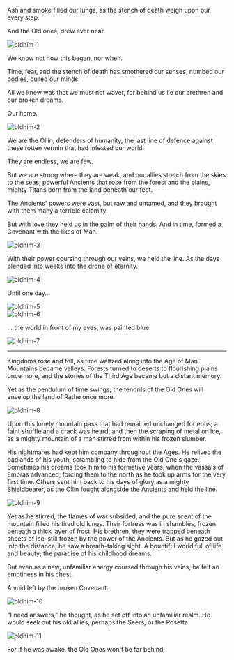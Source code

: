 <style>
  .center {
    display: block;
    margin-left: auto;
    margin-right: auto;
  }
</style>

Ash and smoke filled our lungs, as the stench of death weigh upon our every step.

And the Old ones, drew ever near.

<img src="https://media.githubusercontent.com/media/nathaneastwood/fablore/main/src/main-story/05-tales-of-aria/media/oldhim-1.webp" alt="oldhim-1" class="center">

We know not how this began, nor when.

Time, fear, and the stench of death has smothered our senses, numbed our bodies, dulled our minds.

All we knew was that we must not waver, for behind us lie our brethren and our broken dreams.

Our home.

<img src="https://media.githubusercontent.com/media/nathaneastwood/fablore/main/src/main-story/05-tales-of-aria/media/oldhim-2.webp" alt="oldhim-2" class="center">

We are the Ollin, defenders of humanity, the last line of defence against these rotten vermin that had infested our world.

They are endless, we are few.

But we are strong where they are weak, and our allies stretch from the skies to the seas; powerful Ancients that rose from the forest and the plains, mighty Titans born from the land beneath our feet.

The Ancients' powers were vast, but raw and untamed, and they brought with them many a terrible calamity.

But with love they held us in the palm of their hands. And in time, formed a Covenant with the likes of Man.

<img src="https://media.githubusercontent.com/media/nathaneastwood/fablore/main/src/main-story/05-tales-of-aria/media/oldhim-3.webp" alt="oldhim-3" class="center">

With their power coursing through our veins, we held the line. As the days blended into weeks into the drone of eternity.

<img src="https://media.githubusercontent.com/media/nathaneastwood/fablore/main/src/main-story/05-tales-of-aria/media/oldhim-4.webp" alt="oldhim-4" class="center">

Until one day...

<img src="https://media.githubusercontent.com/media/nathaneastwood/fablore/main/src/main-story/05-tales-of-aria/media/oldhim-5.webp" alt="oldhim-5" class="center">
<img src="https://media.githubusercontent.com/media/nathaneastwood/fablore/main/src/main-story/05-tales-of-aria/media/oldhim-6.webp" alt="oldhim-6" class="center">

... the world in front of my eyes, was painted blue.

<img src="https://media.githubusercontent.com/media/nathaneastwood/fablore/main/src/main-story/05-tales-of-aria/media/oldhim-7.webp" alt="oldhim-7" class="center">

---

Kingdoms rose and fell, as time waltzed along into the Age of Man. Mountains became valleys. Forests turned to deserts to flourishing plains once more, and the stories of the Third Age became but a distant memory.

Yet as the pendulum of time swings, the tendrils of the Old Ones will envelop the land of Rathe once more.

<img src="https://media.githubusercontent.com/media/nathaneastwood/fablore/main/src/main-story/05-tales-of-aria/media/oldhim-8.webp" alt="oldhim-8" class="center">

Upon this lonely mountain pass that had remained unchanged for eons; a faint shuffle and a crack was heard, and then the scraping of metal on ice, as a mighty mountain of a man stirred from within his frozen slumber.

His nightmares had kept him company throughout the Ages. He relived the badlands of his youth, scrambling to hide from the Old One's gaze. Sometimes his dreams took him to his formative years, when the vassals of Embras advanced, forcing them to the north as he took up arms for the very first time. Others sent him back to his days of glory as a mighty Shieldbearer, as the Ollin fought alongside the Ancients and held the line.

<img src="https://media.githubusercontent.com/media/nathaneastwood/fablore/main/src/main-story/05-tales-of-aria/media/oldhim-9.webp" alt="oldhim-9" class="center">

Yet as he stirred, the flames of war subsided, and the pure scent of the mountain filled his tired old lungs. Their fortress was in shambles, frozen beneath a thick layer of frost. His brethren, they were trapped beneath sheets of ice, still frozen by the power of the Ancients. But as he gazed out into the distance, he saw a breath-taking sight. A bountiful world full of life and beauty; the paradise of his childhood dreams.

But even as a new, unfamiliar energy coursed through his veins, he felt an emptiness in his chest.

A void left by the broken Covenant.

<img src="https://media.githubusercontent.com/media/nathaneastwood/fablore/main/src/main-story/05-tales-of-aria/media/oldhim-10.webp" alt="oldhim-10" class="center">

"I need answers," he thought, as he set off into an unfamiliar realm. He would seek out his old allies; perhaps the Seers, or the Rosetta.

<img src="https://media.githubusercontent.com/media/nathaneastwood/fablore/main/src/main-story/05-tales-of-aria/media/oldhim-11.webp" alt="oldhim-11" class="center">

For if he was awake, the Old Ones won't be far behind.
